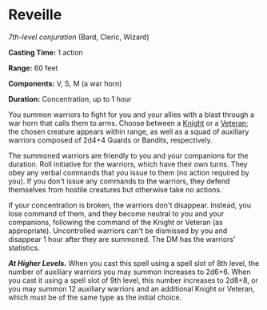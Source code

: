 # Reveille
*7th-level conjuration* (Bard, Cleric, Wizard)

**Casting Time:** 1 action

**Range:** 60 feet

**Components:** V, S, M (a war horn)

**Duration:** Concentration, up to 1 hour

You summon warriors to fight for you and your allies with a blast through a war horn that calls them to arms. Choose between a [Knight](/Creatures/Knight.md) or a [Veteran](/Creatures/Veteran.md); the chosen creature appears within range, as well as a squad of auxiliary warriors composed of 2d4+4 Guards or Bandits, respectively.

The summoned warriors are friendly to you and your companions for the duration. Roll initiative for the warriors, which have their own turns. They obey any verbal commands that you issue to them (no action required by you). If you don't issue any commands to the warriors, they defend themselves from hostile creatures but otherwise take no actions.

If your concentration is broken, the warriors don't disappear. Instead, you lose command of them, and they become neutral to you and your companions, following the command of the Knight or Veteran (as appropriate). Uncontrolled warriors can't be dismissed by you and disappear 1 hour after they are summoned. The DM has the warriors' statistics.

***At Higher Levels.*** When you cast this spell using a spell slot of 8th level, the number of auxiliary warriors you may summon increases to 2d6+6. When you cast it using a spell slot of 9th level, this number increases to 2d8+8, or you may summon 12 auxiliary warriors and an additional Knight or Veteran, which must be of the same type as the initial choice.
